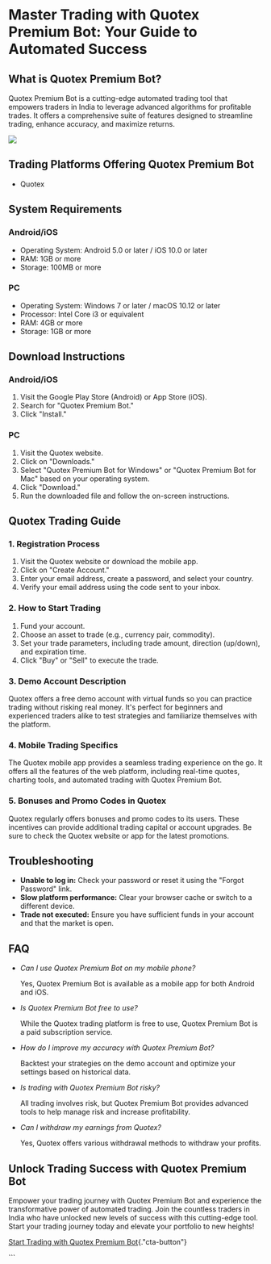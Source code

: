 # Master Trading with Quotex Premium Bot: Your Guide to Automated Success

## What is Quotex Premium Bot?

Quotex Premium Bot is a cutting-edge automated trading tool that
empowers traders in India to leverage advanced algorithms for profitable
trades. It offers a comprehensive suite of features designed to
streamline trading, enhance accuracy, and maximize returns.

[![](https://static.quotex.io/files/4_en/300_250.jpg)](https://traff.sbs/brokerqxlid)

## Trading Platforms Offering Quotex Premium Bot

-   Quotex

## System Requirements

### Android/iOS

-   Operating System: Android 5.0 or later / iOS 10.0 or later
-   RAM: 1GB or more
-   Storage: 100MB or more

### PC

-   Operating System: Windows 7 or later / macOS 10.12 or later
-   Processor: Intel Core i3 or equivalent
-   RAM: 4GB or more
-   Storage: 1GB or more

## Download Instructions

### Android/iOS

1.  Visit the Google Play Store (Android) or App Store (iOS).
2.  Search for "Quotex Premium Bot."
3.  Click "Install."

### PC

1.  Visit the Quotex website.
2.  Click on "Downloads."
3.  Select "Quotex Premium Bot for Windows" or "Quotex Premium
    Bot for Mac" based on your operating system.
4.  Click "Download."
5.  Run the downloaded file and follow the on-screen instructions.

## Quotex Trading Guide

### 1. Registration Process

1.  Visit the Quotex website or download the mobile app.
2.  Click on "Create Account."
3.  Enter your email address, create a password, and select your
    country.
4.  Verify your email address using the code sent to your inbox.

### 2. How to Start Trading

1.  Fund your account.
2.  Choose an asset to trade (e.g., currency pair, commodity).
3.  Set your trade parameters, including trade amount, direction
    (up/down), and expiration time.
4.  Click "Buy" or "Sell" to execute the trade.

### 3. Demo Account Description

Quotex offers a free demo account with virtual funds so you can practice
trading without risking real money. It\'s perfect for beginners and
experienced traders alike to test strategies and familiarize themselves
with the platform.

### 4. Mobile Trading Specifics

The Quotex mobile app provides a seamless trading experience on the go.
It offers all the features of the web platform, including real-time
quotes, charting tools, and automated trading with Quotex Premium Bot.

### 5. Bonuses and Promo Codes in Quotex

Quotex regularly offers bonuses and promo codes to its users. These
incentives can provide additional trading capital or account upgrades.
Be sure to check the Quotex website or app for the latest promotions.

## Troubleshooting

-   **Unable to log in:** Check your password or reset it using the
    "Forgot Password" link.
-   **Slow platform performance:** Clear your browser cache or switch to
    a different device.
-   **Trade not executed:** Ensure you have sufficient funds in your
    account and that the market is open.

## FAQ

-   *Can I use Quotex Premium Bot on my mobile phone?*

    Yes, Quotex Premium Bot is available as a mobile app for both
    Android and iOS.

-   *Is Quotex Premium Bot free to use?*

    While the Quotex trading platform is free to use, Quotex Premium Bot
    is a paid subscription service.

-   *How do I improve my accuracy with Quotex Premium Bot?*

    Backtest your strategies on the demo account and optimize your
    settings based on historical data.

-   *Is trading with Quotex Premium Bot risky?*

    All trading involves risk, but Quotex Premium Bot provides advanced
    tools to help manage risk and increase profitability.

-   *Can I withdraw my earnings from Quotex?*

    Yes, Quotex offers various withdrawal methods to withdraw your
    profits.

## Unlock Trading Success with Quotex Premium Bot

Empower your trading journey with Quotex Premium Bot and experience the
transformative power of automated trading. Join the countless traders in
India who have unlocked new levels of success with this cutting-edge
tool. Start your trading journey today and elevate your portfolio to new
heights!

[Start Trading with Quotex Premium
Bot](\%22https://traff.sbs/brokerqxlid\%22){."cta-button"}

\`\`\`

